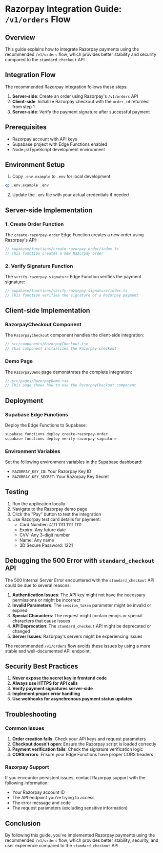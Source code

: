 # Razorpay Integration Guide: `/v1/orders` Flow

## Overview

This guide explains how to integrate Razorpay payments using the recommended `/v1/orders` flow, which provides better stability and security compared to the `standard_checkout` API.

## Integration Flow

The recommended Razorpay integration follows these steps:

1. **Server-side**: Create an order using Razorpay's `/v1/orders` API
2. **Client-side**: Initialize Razorpay checkout with the `order_id` returned from step 1
3. **Server-side**: Verify the payment signature after successful payment

## Prerequisites

- Razorpay account with API keys
- Supabase project with Edge Functions enabled
- Node.js/TypeScript development environment

## Environment Setup

1. Copy `.env.example` to `.env` for local development:

```bash
cp .env.example .env
```

2. Update the `.env` file with your actual credentials if needed

## Server-side Implementation

### 1. Create Order Function

The `create-razorpay-order` Edge Function creates a new order using Razorpay's API:

```typescript
// supabase/functions/create-razorpay-order/index.ts
// This function creates a new Razorpay order
```

### 2. Verify Signature Function

The `verify-razorpay-signature` Edge Function verifies the payment signature:

```typescript
// supabase/functions/verify-razorpay-signature/index.ts
// This function verifies the signature of a Razorpay payment
```

## Client-side Implementation

### RazorpayCheckout Component

The `RazorpayCheckout` component handles the client-side integration:

```typescript
// src/components/RazorpayCheckout.tsx
// This component initializes the Razorpay checkout
```

### Demo Page

The `RazorpayDemo` page demonstrates the complete integration:

```typescript
// src/pages/RazorpayDemo.tsx
// This page shows how to use the RazorpayCheckout component
```

## Deployment

### Supabase Edge Functions

Deploy the Edge Functions to Supabase:

```bash
supabase functions deploy create-razorpay-order
supabase functions deploy verify-razorpay-signature
```

### Environment Variables

Set the following environment variables in the Supabase dashboard:

- `RAZORPAY_KEY_ID`: Your Razorpay Key ID
- `RAZORPAY_KEY_SECRET`: Your Razorpay Key Secret

## Testing

1. Run the application locally
2. Navigate to the Razorpay demo page
3. Click the "Pay" button to test the integration
4. Use Razorpay test card details for payment:
   - Card Number: 4111 1111 1111 1111
   - Expiry: Any future date
   - CVV: Any 3-digit number
   - Name: Any name
   - 3D Secure Password: 1221

## Debugging the 500 Error with `standard_checkout` API

The 500 Internal Server Error encountered with the `standard_checkout` API could be due to several reasons:

1. **Authentication Issues**: The API key might not have the necessary permissions or might be incorrect
2. **Invalid Parameters**: The `session_token` parameter might be invalid or expired
3. **Special Characters**: The request might contain emojis or special characters that cause issues
4. **API Deprecation**: The `standard_checkout` API might be deprecated or changed
5. **Server Issues**: Razorpay's servers might be experiencing issues

The recommended `/v1/orders` flow avoids these issues by using a more stable and well-documented API endpoint.

## Security Best Practices

1. **Never expose the secret key in frontend code**
2. **Always use HTTPS for API calls**
3. **Verify payment signatures server-side**
4. **Implement proper error handling**
5. **Use webhooks for asynchronous payment status updates**

## Troubleshooting

### Common Issues

1. **Order creation fails**: Check your API keys and request parameters
2. **Checkout doesn't open**: Ensure the Razorpay script is loaded correctly
3. **Payment verification fails**: Check the signature verification logic
4. **CORS errors**: Ensure your Edge Functions have proper CORS headers

### Razorpay Support

If you encounter persistent issues, contact Razorpay support with the following information:

- Your Razorpay account ID
- The API endpoint you're trying to access
- The error message and code
- The request parameters (excluding sensitive information)

## Conclusion

By following this guide, you've implemented Razorpay payments using the recommended `/v1/orders` flow, which provides better stability, security, and user experience compared to the `standard_checkout` API.